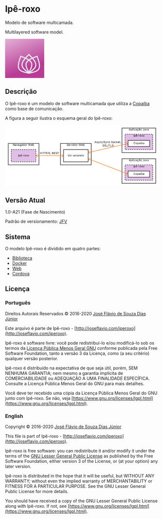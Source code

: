 # Ipê-roxo

Modelo de software multicamada.

Multilayered software model.

<img width="128px" src="projeto/Logomarca/iperoxo0128.png">

## Descrição

O Ipê-roxo é um modelo de software multicamada que utiliza a [Copaíba](http://joseflavio.com/copaiba) como base de comunicação.

A figura a seguir ilustra o esquema geral do Ipê-roxo:

<img src="projeto/EsquemaGeral.png">

## Versão Atual

1.0-A21 (Fase de Nascimento)

Padrão de versionamento: [JFV](http://joseflavio.com/jfv)

## Sistema

O modelo Ipê-roxo é dividido em quatro partes:

* [Biblioteca](https://github.com/joseflaviojr/iperoxo/tree/master/iperoxo-java)
* [Docker](https://github.com/joseflaviojr/iperoxo/tree/master/iperoxo-docker)
* [Web](https://github.com/joseflaviojr/iperoxo/tree/master/iperoxo-web)
* [Cordova](https://github.com/joseflaviojr/iperoxo/tree/master/iperoxo-cordova)

## Licença

### Português

Direitos Autorais Reservados &copy; 2016-2020 [José Flávio de Souza Dias Júnior](http://joseflavio.com)

Este arquivo é parte de Ipê-roxo - [http://joseflavio.com/iperoxo](http://joseflavio.com/iperoxo).

Ipê-roxo é software livre: você pode redistribuí-lo e/ou modificá-lo
sob os termos da [Licença Pública Menos Geral GNU](https://www.gnu.org/licenses/lgpl.html) conforme publicada pela
Free Software Foundation, tanto a versão 3 da Licença, como
(a seu critério) qualquer versão posterior.

Ipê-roxo é distribuído na expectativa de que seja útil,
porém, SEM NENHUMA GARANTIA; nem mesmo a garantia implícita de
COMERCIABILIDADE ou ADEQUAÇÃO A UMA FINALIDADE ESPECÍFICA. Consulte a
Licença Pública Menos Geral do GNU para mais detalhes.

Você deve ter recebido uma cópia da Licença Pública Menos Geral do GNU
junto com Ipê-roxo. Se não, veja [https://www.gnu.org/licenses/lgpl.html](https://www.gnu.org/licenses/lgpl.html).

### English

Copyright &copy; 2016-2020 [José Flávio de Souza Dias Júnior](http://joseflavio.com)

This file is part of Ipê-roxo - [http://joseflavio.com/iperoxo](http://joseflavio.com/iperoxo).

Ipê-roxo is free software: you can redistribute it and/or modify
it under the terms of the [GNU Lesser General Public License](https://www.gnu.org/licenses/lgpl.html) as published by
the Free Software Foundation, either version 3 of the License, or
(at your option) any later version.

Ipê-roxo is distributed in the hope that it will be useful,
but WITHOUT ANY WARRANTY; without even the implied warranty of
MERCHANTABILITY or FITNESS FOR A PARTICULAR PURPOSE. See the
GNU Lesser General Public License for more details.

You should have received a copy of the GNU Lesser General Public License
along with Ipê-roxo. If not, see [https://www.gnu.org/licenses/lgpl.html](https://www.gnu.org/licenses/lgpl.html).